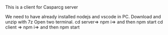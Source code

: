 This is a client for Casparcg server

We need to have already installed nodejs and vscode in PC.
Download and unzip with 7z
Open two terminal.
cd server=> npm i=> and then npm start
cd client => npm i=> and then npm start